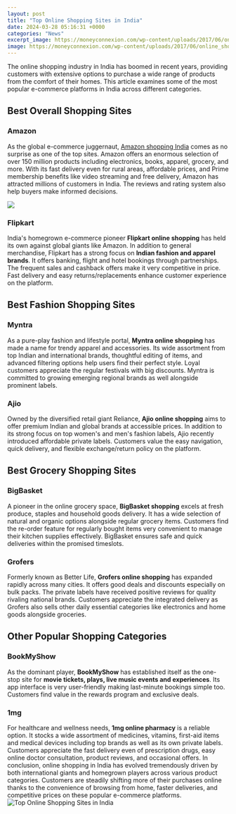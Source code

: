 ```yaml
---
layout: post
title: "Top Online Shopping Sites in India"
date: 2024-03-28 05:16:31 +0000
categories: "News"
excerpt_image: https://moneyconnexion.com/wp-content/uploads/2017/06/online_shopping_sites-1.png
image: https://moneyconnexion.com/wp-content/uploads/2017/06/online_shopping_sites-1.png
---
```


The online shopping industry in India has boomed in recent years, providing customers with extensive options to purchase a wide range of products from the comfort of their homes. This article examines some of the most popular e-commerce platforms in India across different categories.
## Best Overall Shopping Sites
### Amazon
As the global e-commerce juggernaut, [Amazon shopping India](https://store.fi.io.vn/mommysaurus-mom-mom-2-kids1697-t-shirt) comes as no surprise as one of the top sites. Amazon offers an enormous selection of over 150 million products including electronics, books, apparel, grocery, and more. With its fast delivery even for rural areas, affordable prices, and Prime membership benefits like video streaming and free delivery, Amazon has attracted millions of customers in India. The reviews and rating system also help buyers make informed decisions.

![](https://www.bloggersideas.com/wp-content/uploads/2015/04/Top-10-Online-Shopping-Sites-in-India-Best-Shopping-Sites-India.png)
### Flipkart
India's homegrown e-commerce pioneer **Flipkart online shopping** has held its own against global giants like Amazon. In addition to general merchandise, Flipkart has a strong focus on **Indian fashion and apparel brands**. It offers banking, flight and hotel bookings through partnerships. The frequent sales and cashback offers make it very competitive in price. Fast delivery and easy returns/replacements enhance customer experience on the platform. 
## Best Fashion Shopping Sites
### Myntra
As a pure-play fashion and lifestyle portal, **Myntra online shopping** has made a name for trendy apparel and accessories. Its wide assortment from top Indian and international brands, thoughtful editing of items, and advanced filtering options help users find their perfect style. Loyal customers appreciate the regular festivals with big discounts. Myntra is committed to growing emerging regional brands as well alongside prominent labels.
### Ajio
Owned by the diversified retail giant Reliance, **Ajio online shopping** aims to offer premium Indian and global brands at accessible prices. In addition to its strong focus on top women's and men's fashion labels, Ajio recently introduced affordable private labels. Customers value the easy navigation, quick delivery, and flexible exchange/return policy on the platform.
## Best Grocery Shopping Sites 
### BigBasket
A pioneer in the online grocery space, **BigBasket shopping** excels at fresh produce, staples and household goods delivery. It has a wide selection of natural and organic options alongside regular grocery items. Customers find the re-order feature for regularly bought items very convenient to manage their kitchen supplies effectively. BigBasket ensures safe and quick deliveries within the promised timeslots.
### Grofers 
Formerly known as Better Life, **Grofers online shopping** has expanded rapidly across many cities. It offers good deals and discounts especially on bulk packs. The private labels have received positive reviews for quality rivaling national brands. Customers appreciate the integrated delivery as Grofers also sells other daily essential categories like electronics and home goods alongside groceries.
## Other Popular Shopping Categories
### BookMyShow 
As the dominant player, **BookMyShow** has established itself as the one-stop site for **movie tickets, plays, live music events and experiences**. Its app interface is very user-friendly making last-minute bookings simple too. Customers find value in the rewards program and exclusive deals.
### 1mg
For healthcare and wellness needs, **1mg online pharmacy** is a reliable option. It stocks a wide assortment of medicines, vitamins, first-aid items and medical devices including top brands as well as its own private labels. Customers appreciate the fast delivery even of prescription drugs, easy online doctor consultation, product reviews, and occasional offers.
In conclusion, online shopping in India has evolved tremendously driven by both international giants and homegrown players across various product categories. Customers are steadily shifting more of their purchases online thanks to the convenience of browsing from home, faster deliveries, and competitive prices on these popular e-commerce platforms.
![Top Online Shopping Sites in India](https://moneyconnexion.com/wp-content/uploads/2017/06/online_shopping_sites-1.png)